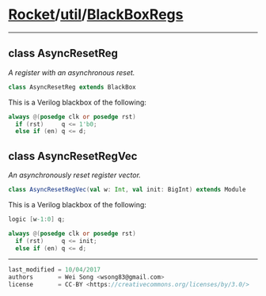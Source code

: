 [Rocket](../Readme.md)/[util](../util.md)/[BlackBoxRegs](https://github.com/ucb-bar/rocket-chip/tree/master/src/main/scala/util/BlackBoxRegs.scala)
========================


**********************

class AsyncResetReg
------------
*A register with an asynchronous reset.*

~~~scala
class AsyncResetReg extends BlackBox
~~~

This is a Verilog blackbox of the following:

~~~verilog
always @(posedge clk or posedge rst)
  if (rst)     q <= 1'b0;
  else if (en) q <= d;
~~~

class AsyncResetRegVec
------------
*An asynchronously reset register vector.*

~~~scala
class AsyncResetRegVec(val w: Int, val init: BigInt) extends Module
~~~

This is a Verilog blackbox of the following:

~~~verilog
logic [w-1:0] q;

always @(posedge clk or posedge rst)
  if (rst)     q <= init;
  else if (en) q <= d;
~~~




**********************

```scala
last_modified = 10/04/2017
authors       = Wei Song <wsong83@gmail.com>
license       = CC-BY <https://creativecommons.org/licenses/by/3.0/>
```
